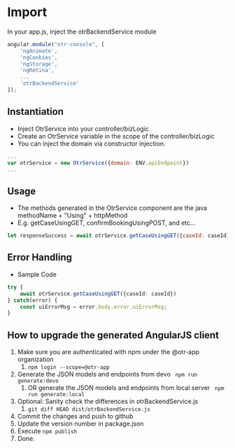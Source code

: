 # Import
In your app.js, inject the otrBackendService module

```js
angular.module("otr-console", [
    'ngAnimate',
    'ngCookies',
    'ngStorage',
    'ngRetina',
    ...
    'otrBackendService'
]);
```

## Instantiation

- Inject OtrService into your controller/bizLogic
- Create an OtrService variable in the scope of the controller/bizLogic
- You can inject the domain via constructor injection.

```js
...
var otrService = new OtrService({domain: ENV.apiEndpoint})
...
```

## Usage

- The methods generated in the OtrService component are the java methodName + "Using" + httpMethod
- E.g. getCaseUsingGET, confirmBookingUsingPOST, and etc...

```js
let responseSuccess = await otrService.getCaseUsingGET({caseId: caseId});
```

## Error Handling

- Sample Code

```typescript
try {
    await otrService.getCaseUsingGET({caseId: caseId})
} catch(error) {
    const uiErrorMsg = error.body.error.uiErrorMsg;
}
```

## How to upgrade the generated AngularJS client
1. Make sure you are authenticated with npm under the @otr-app organization
   1. ```npm login --scope=@otr-app```
2. 
   Generate the JSON models and endpoints from devo
   ``` npm run generate:devo```
   1. OR generate the JSON models and endpoints from local server
   ``` npm run generate:local```
3. Optional: Sanity check the differences in otrBackendService.js
   1. ```git diff HEAD dist/otrBackendService.js```
4. Commit the changes and push to github
5. Update the version number in package.json
6. Execute ```npm publish```
7. Done.